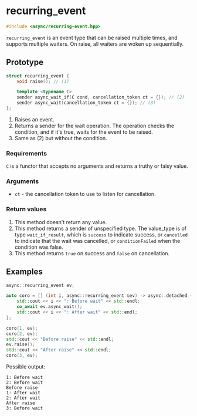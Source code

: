 # recurring_event

```cpp
#include <async/recurring-event.hpp>
```

`recurring_event` is an event type that can be raised multiple times, and supports
multiple waiters. On raise, all waiters are woken up sequentially.

## Prototype

```cpp
struct recurring_event {
	void raise(); // (1)

	template <typename C>
	sender async_wait_if(C cond, cancellation_token ct = {}); // (2)
	sender async_wait(cancellation_token ct = {}); // (3)
};
```

1. Raises an event.
2. Returns a sender for the wait operation. The operation checks the condition, and
if it's true, waits for the event to be raised.
3. Same as (2) but without the condition.

### Requirements

`C` is a functor that accepts no arguments and returns a truthy or falsy value.

### Arguments

- `ct` - the cancellation token to use to listen for cancellation.

### Return values

1. This method doesn't return any value.
2. This method returns a sender of unspecified type. The value_type is of type `wait_if_result`,
which is `success` to indicate success, or `cancelled` to indicate that the wait was cancelled,
or `conditionFailed` when the condition was false.
3. This method returns `true` on success and `false` on cancellation.

## Examples

```cpp
async::recurring_event ev;

auto coro = [] (int i, async::recurring_event &ev) -> async::detached {
	std::cout << i << ": Before wait" << std::endl;
	co_await ev.async_wait();
	std::cout << i << ": After wait" << std::endl;
};

coro(1, ev);
coro(2, ev);
std::cout << "Before raise" << std::endl;
ev.raise();
std::cout << "After raise" << std::endl;
coro(3, ev);
```

Possible output:

```
1: Before wait
2: Before wait
Before raise
1: After wait
2: After wait
After raise
3: Before wait
```
